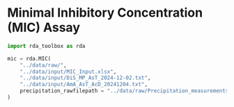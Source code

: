 # Minimal Inhibitory Concentration (MIC) Assay


```Python
import rda_toolbox as rda

mic = rda.MIC(
    "../data/raw/",
    "../data/input/MIC_Input.xlsx",
    "../data/input/DiS_MP_AsT_2024-12-02.txt",
    "../data/input/AmA_AsT_AcD_20241204.txt",
    precipitation_rawfilepath = "../data/raw/Precipitation_measurements/",
)
```
